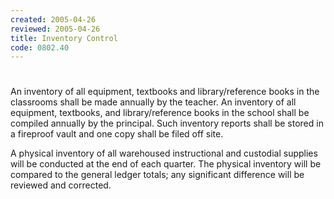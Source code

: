 ```yaml
---
created: 2005-04-26
reviewed: 2005-04-26
title: Inventory Control
code: 0802.40
---
```


#  

An inventory of all equipment, textbooks and library/reference books in the classrooms shall be made annually by the teacher. An inventory of all equipment, textbooks, and library/reference books in the school shall be compiled annually by the principal. Such inventory reports shall be stored in a fireproof vault and one copy shall be filed off site.

A physical inventory of all warehoused instructional and custodial supplies will be conducted at the end of each quarter. The physical inventory will be compared to the general ledger totals; any significant difference will be reviewed and corrected.
